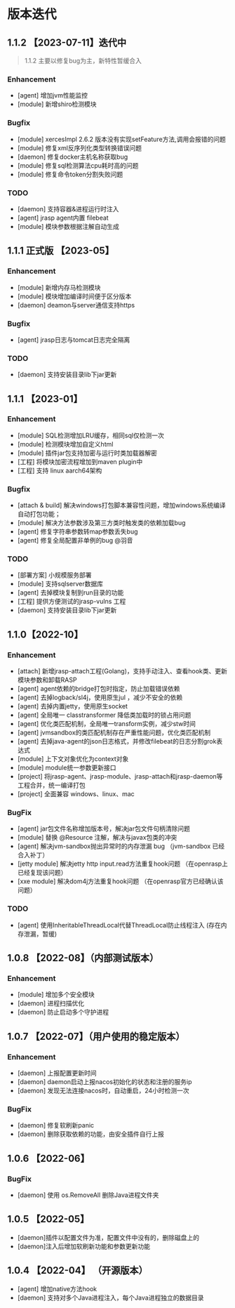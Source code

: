 # 版本迭代

## 1.1.2  【2023-07-11】迭代中

> 1.1.2 主要以修复bug为主，新特性暂缓合入

### Enhancement
+ [agent] 增加jvm性能监控
+ [module] 新增shiro检测模块

### Bugfix
+ [module] xercesImpl 2.6.2 版本没有实现setFeature方法,调用会报错的问题
+ [module] 修复xml反序列化类型转换错误问题
+ [daemon] 修复docker主机名称获取bug
+ [module] 修复sql检测算法cpu耗时高的问题
+ [module] 修复命令token分割失败问题

### TODO
+ [daemon] 支持容器&进程运行时注入
+ [agent] jrasp agent内置 filebeat
+ [module] 模块参数根据注解自动生成

## 1.1.1 正式版 【2023-05】
### Enhancement
+ [module] 新增内存马检测模块
+ [module] 模块增加编译时间便于区分版本
+ [daemon] deamon与server通信支持https
### Bugfix
+ [agent] jrasp日志与tomcat日志完全隔离
### TODO
+ [daemon] 支持安装目录lib下jar更新

## 1.1.1 【2023-01】
### Enhancement
+ [module] SQL检测增加LRU缓存，相同sql仅检测一次
+ [module] 检测模块增加自定义html
+ [module] 插件jar包支持加密与运行时类加载器解密
+ [工程] 将模块加密流程增加到maven plugin中
+ [工程] 支持 linux aarch64架构
### Bugfix
+ [attach & build] 解决windows打包脚本兼容性问题，增加windows系统编译自动打包功能；
+ [module] 解决方法参数涉及第三方类时触发类的依赖加载bug
+ [agent] 修复字符串参数转map参数丢失bug
+ [agent] 修复全局配置非单例的bug @羽音
### TODO
+ [部署方案] 小规模服务部署
+ [module] 支持sqlserver数据库
+ [agent] 去掉模块复制到run目录的功能
+ [工程] 提供方便测试的jrasp-vulns 工程
+ [daemon] 支持安装目录lib下jar更新

## 1.1.0【2022-10】
### Enhancement
+ [attach] 新增jrasp-attach工程(Golang)，支持手动注入、查看hook类、更新模块参数和卸载RASP
+ [agent] agent依赖的bridge打包时指定，防止加载错误依赖
+ [agent] 去掉logback/sl4j，使用原生jul ，减少不安全的依赖
+ [agent] 去掉内置jetty，使用原生socket
+ [agent] 全局唯一 classtransformer 降低类加载时的锁占用问题
+ [agent] 优化类匹配机制，全局唯一transform实例，减少stw时间
+ [agent] jvmsandbox的类匹配机制存在严重性能问题，优化类匹配机制
+ [agent] 去掉java-agent的json日志格式，并修改filebeat的日志分割grok表达式
+ [module] 上下文对象优化为context对象
+ [module] module统一参数更新接口
+ [project] 将jrasp-agent、jrasp-module、jrasp-attach和jrasp-daemon等工程合并，统一编译打包
+ [project] 全面兼容 windows、linux、mac
### BugFix
+ [agent] jar包文件名称增加版本号，解决jar包文件句柄清除问题
+ [module] 替换 @Resource 注解，解决与javax包类的冲突
+ [agent] 解决jvm-sandbox抛出异常时的内存泄漏 bug （jvm-sandbox 已经合入补丁）
+ [jetty module] 解决jetty http input.read方法重复hook问题 （在openrasp上已经复现该问题）
+ [xxe module] 解决dom4j方法重复hook问题 （在openrasp官方已经确认该问题）

### TODO
+ [agent] 使用InheritableThreadLocal代替ThreadLocal防止线程注入 (存在内存泄漏，暂缓)

## 1.0.8 【2022-08】（内部测试版本）
### Enhancement
+ [module] 增加多个安全模块
+ [daemon] 进程扫描优化
+ [daemon] 防止启动多个守护进程

## 1.0.7 【2022-07】（用户使用的稳定版本）
### Enhancement
+ [daemon] 上报配置更新时间
+ [daemon] daemon启动上报nacos初始化的状态和注册的服务ip
+ [daemon] 发现无法连接nacos时，自动重启，24小时检测一次

### BugFix
+ [daemon] 修复软刷新panic
+ [daemon] 删除获取依赖的功能，由安全插件自行上报

## 1.0.6 【2022-06】
### BugFix
+ [daemon] 使用 os.RemoveAll 删除Java进程文件夹

## 1.0.5 【2022-05】
+ [daemon]插件以配置文件为准，配置文件中没有的，删除磁盘上的
+ [daemon]注入后增加软刷新功能和参数更新功能

## 1.0.4 【2022-04】 （开源版本）
+ [agent] 增加native方法hook
+ [daemon] 支持对多个Java进程注入，每个Java进程独立的数据目录
